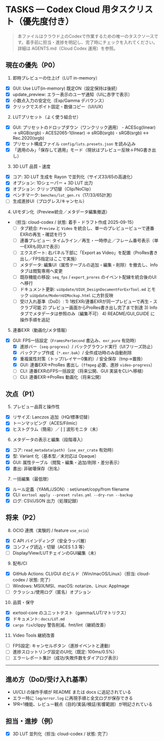 # TASKS — Codex Cloud 用タスクリスト（優先度付き）

> 本ファイルはクラウド上のCodexで作業するための唯一のタスクソースです。着手前に担当・進捗を明記し、完了時にチェックを入れてください。詳細は AGENTS.md（Cloud Codex 運用）を参照。

## 現在の優先（P0）

1) 即時プレビューの仕上げ（LUT in-memory）
- [x] GUI: Use LUT(in-memory) 既定ON（設定保持は後続）
- [x] update_preview: エラー表示のユーザ通知（UIに赤字で表示）
- [x] 小数点入力の安定化（Exp/Gamma デバウンス）
- [x] クリックでスポイト固定・数値コピー（UI/UX）

2) LUTプリセット（よく使う組合せ）
- [x] GUI: プリセットのドロップダウン（ワンクリック適用）
      - ACEScg(linear) → sRGB(srgb)
      - ACES2065-1(linear) → sRGB(srgb)
      - sRGB(srgb) ↔ Rec.2020(srgb)
- [x] プリセット構成ファイル `config/luts.presets.json` を読み込み
- [x] 「適用のみ」「保存して適用」モード（現状はプレビュー反映＋PNG書き出し）

3) 3D LUT 品質・速度
- [x] コア: 3D LUT 生成を Rayon で並列化（サイズ33/65の高速化）
- [x] オプション: 1Dシェーパー + 3D LUT 出力
- [x] オプション: クリップ切替（Clip/NoClip）
- [x] ベンチマーク: `benches/lut_gen.rs`（17/33/65計測）
- [ ] 生成進捗UI（プログレス/キャンセル）

4) UIモダン化（Preview統合／メタデータ編集撤退）
- （担当: cloud-codex / 状態: 着手・ドラフト作成 2025-09-15）
  - [ ] タブ統合: `Preview` と `Video` を統合し、単一のプレビュービューで連番EXRの再生・確認を行う
  - [ ] 連番プレビュー: タイムライン／再生・一時停止／フレーム番号表示（単一EXRも同UIで表示）
  - [ ] エクスポート: 右パネル下部に「Export as Video」を配置（ProRes書き出し／FPS指定はここで実施）
  - [ ] メタデータ: 編集UI（属性テーブルの追加・編集・削除）を撤去し、Infoタブは閲覧専用へ変更
  - [ ] 既存機能の移設: `seq_fps` / `export_prores` のイベント配線を統合後のUIへ移行
  - [ ] ドキュメント更新: `uiUpdate/UIUX_DesignDocumentForExrTool.md` とモック `uiUpdate/ModernUIMockup.html` に方針反映
  - [ ] 受け入れ基準（DoD）:
        1) 1枚EXR/連番EXRが同一プレビューで再生・スクラブ可能
        2) プレビュー画面からProRes書き出し完了まで到達
        3) Infoタブでメタデータは参照のみ（編集不可）
        4) README/GUI_GUIDE に操作手順を追記

5) 連番EXR（動画化/メタ情報）
- [x] GUI: FPS一括設定（`FramesPerSecond` 書込み、`exr_pure` 有効時）
  - [x] 進捗バー（`seq-progress`）/ バックグラウンド実行（UIフリーズ防止）
  - [x] バックアップ作成（`*.exr.bak`）/ 全件成功時のみ自動削除
  - [x] 重複属性対策（トップ/レイヤー0集約）/ 安全保存（tmp→置換）
  - [x] GUI: 連番EXR→ProRes 書出し（`ffmpeg` 必要、進捗 `video-progress`）
  - [ ] CLI: 連番EXRのFPS一括設定（将来公開、GUI 実装をCLIへ移植）
  - [ ] CLI: 連番EXR→ProRes 動画化（将来公開）

## 次点（P1）

5) プレビュー品質と操作性
- [x] リサイズ: Lanczos 追加（HQ/標準切替）
- [x] トーンマッピング（ACES/Filmic）
- [x] ヒストグラム（簡易）／ [ ] 波形モニタ（未）

6) メタデータの表示と編集（段階導入）
- [x] コア: `read_metadata(path)`（`use_exr_crate` 有効時）
- [x] 型: Variant 化（基本型／未対応は Opaque）
- [x] GUI: 属性テーブル（閲覧・編集・追加/削除・差分表示）
- [x] 書出: 非破壊保存（別名）

7) 一括編集（最低限）
- [x] ルール定義（YAML/JSON）: set/unset/copy/from filename
- [x] CLI: `exrtool apply --preset rules.yml --dry-run --backup`
- [x] ログ: CSV/JSON 出力（処理記録）

## 将来（P2）

8) OCIO 連携（実験的 / feature `use_ocio`）
- [x] C API バインディング（安全ラッパ層）
- [x] コンフィグ読込・切替（ACES 1.3 等）
- [ ] Display/View/LUTチェインのGUI編集（未）

9) 配布/CI
- [x] GitHub Actions: CLI/GUI のビルド（Win/macOS/Linux）（担当: cloud-codex / 状態: 完了）
- [ ] Windows: MSIX/MSI、macOS: notarize、Linux: AppImage
- [ ] クラッシュ/使用ログ（匿名）オプション

10) 品質・保守
- [x] exrtool-core のユニットテスト（gamma/LUT/マトリクス）
- [x] ドキュメント: `docs/LUT.md`
- [x] `cargo fix`/clippy 警告削減、fmt/lint（継続改善）

11) Video Tools 継続改善
- [ ] FPS設定: キャンセルボタン（進捗イベントと連動）
- [ ] 進捗スロットリング設定のUI化（既定: 100ms/0.5%）
- [ ] エラーレポート集計（成功/失敗件数をダイアログ表示）

---

## 進め方（DoD/受け入れ基準）
- UI/CLI の操作手順が README または docs に追記されている
- エラー時に `log/error.log` に再現手順と全文ログが保存できる
- 1PR=1機能、レビュー観点（目的/実装/検証/影響範囲）が明記されている

## 担当・進捗（例）
- [x] 3D LUT 並列化（担当: cloud-codex / 状態: 完了）
